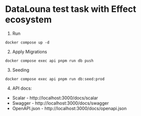 # DataLouna test task with Effect ecosystem

1. Run
```shell
docker compose up -d
```

2. Apply Migrations
```shell
docker compose exec api pnpm run db push
```

3. Seeding
```shell
docker compose exec api pnpm run db:seed:prod
```

4. API docs:
- Scalar - http://localhost:3000/docs/scalar
- Swagger - http://localhost:3000/docs/swagger
- OpenAPI.json - http://localhost:3000/docs/openapi.json
